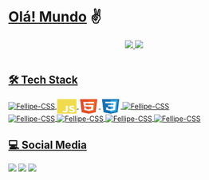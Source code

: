<h1><u>Olá! Mundo</u> ✌️ </h1></u>
<div align="center">
  <a href="https://github.com/PachecosLife">
  <img height="180em" src="https://github-readme-stats.vercel.app/api?username=PachecosLife&show_icons=true&theme=dark&include_all_commits=true&count_private=true"/>
  <img height="180em" src="https://github-readme-stats.vercel.app/api/top-langs/?username=PachecosLife&layout=compact&langs_count=7&theme=dark"/>
    </div>
 <br>
   <h2>🛠 Tech Stack</h2>
<div style="display: inline_block">
  <img align="center" alt="Fellipe-CSS" height="40" width="50" src="https://cdn.jsdelivr.net/gh/devicons/devicon/icons/java/java-original.svg"/>
  <img align="center" alt="Fellipe-Js" height="30" width="40" src="https://raw.githubusercontent.com/devicons/devicon/master/icons/javascript/javascript-plain.svg">
  <img align="center" alt="Fellipe-HTML" height="30" width="40" src="https://raw.githubusercontent.com/devicons/devicon/master/icons/html5/html5-original.svg">
  <img align="center" alt="Fellipe-CSS" height="30" width="40" src="https://raw.githubusercontent.com/devicons/devicon/master/icons/css3/css3-original.svg">
  <img align="center" alt="Fellipe-CSS" height="30" width="40" src="https://cdn.jsdelivr.net/gh/devicons/devicon/icons/tomcat/tomcat-original.svg" /> <br>
  <img align="center" alt="Fellipe-CSS" height="30" width="40" src="https://cdn.jsdelivr.net/gh/devicons/devicon/icons/postgresql/postgresql-plain-wordmark.svg"/>
  <img align="center" alt="Fellipe-CSS" height="30" width="40" src="https://cdn.jsdelivr.net/gh/devicons/devicon/icons/mysql/mysql-original-wordmark.svg" />  
  <img align="center" alt="Fellipe-CSS" height="30" width="40" src="https://cdn.jsdelivr.net/gh/devicons/devicon/icons/visualstudio/visualstudio-plain.svg" />
  <img align="center" alt="Fellipe-CSS" height="30" width="40" src="https://cdn.jsdelivr.net/gh/devicons/devicon/icons/photoshop/photoshop-plain.svg" />
</div>


  
  ##
  <h2>💻 Social Media </h2>
  <div> 
    <a href="https://www.instagram.com/ofellipebr/" target="_blank"><img src="https://img.shields.io/badge/-Instagram-%23E4405F?style=for-the-badge&logo=instagram&logoColor=white" target="_blank"></a>
  <a href = "mailto:fellipe.universal@gmail.com"><img src="https://img.shields.io/badge/-Gmail-%23333?style=for-the-badge&logo=gmail&logoColor=white" target="_blank"></a>
  <a href="https://www.linkedin.com/in/fellipe-pacheco-883385205/" target="_blank"><img src="https://img.shields.io/badge/-LinkedIn-%230077B5?style=for-the-badge&logo=linkedin&logoColor=white" target="_blank"></a> 
</div>
  
